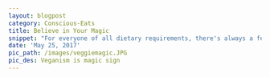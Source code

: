 ```yaml
---
layout: blogpost
category: Conscious-Eats
title: Believe in Your Magic
snippet: "For everyone of all dietary requirements, there's always a few unspoken things you should do to make sure dinner outings and entertainment are a kind, delicious and no fuss event."
date: 'May 25, 2017'
pic_path: /images/veggiemagic.JPG
pic_des: Veganism is magic sign
---
```

